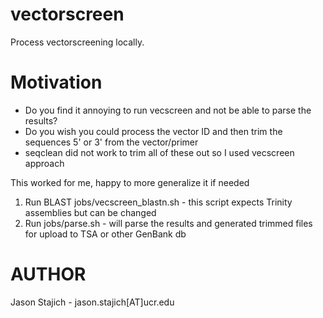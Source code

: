 # vectorscreen
Process vectorscreening locally.

Motivation
==========
* Do you find it annoying to run vecscreen and not be able to parse the results?
* Do you wish you could process the vector ID and then trim the sequences 5' or 3' from the vector/primer
* seqclean did not work to trim all of these out so I used vecscreen approach

This worked for me, happy to more generalize it if needed

1. Run BLAST jobs/vecscreen_blastn.sh - this script expects Trinity assemblies but can be changed
2. Run jobs/parse.sh - will parse the results and generated trimmed files for upload to TSA or other GenBank db

AUTHOR
======
Jason Stajich - jason.stajich[AT]ucr.edu
